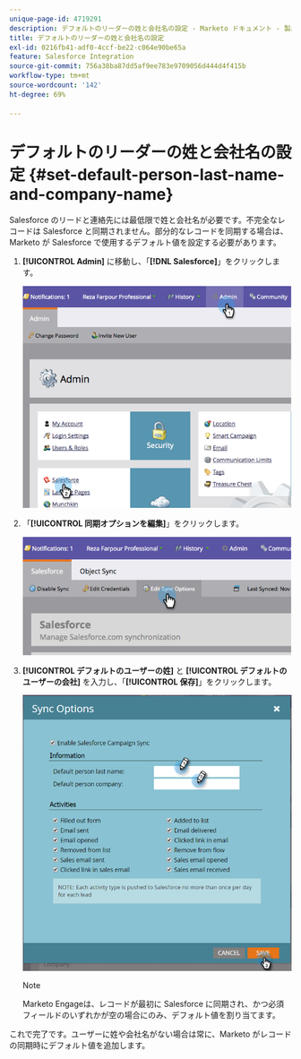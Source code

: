 ```yaml
---
unique-page-id: 4719291
description: デフォルトのリーダーの姓と会社名の設定 - Marketo ドキュメント - 製品ドキュメント
title: デフォルトのリーダーの姓と会社名の設定
exl-id: 0216fb41-adf0-4ccf-be22-c064e90be65a
feature: Salesforce Integration
source-git-commit: 756a38ba87dd5af9ee783e9709056d444d4f415b
workflow-type: tm+mt
source-wordcount: '142'
ht-degree: 69%

---
```


# デフォルトのリーダーの姓と会社名の設定 {#set-default-person-last-name-and-company-name}

Salesforce のリードと連絡先には最低限で姓と会社名が必要です。不完全なレコードは Salesforce と同期されません。部分的なレコードを同期する場合は、Marketo が Salesforce で使用するデフォルト値を設定する必要があります。

1. **[!UICONTROL Admin]** に移動し、「**[!DNL Salesforce]**」をクリックします。

   ![](assets/image2014-12-9-13-3a41-3a58.png)

1. 「**[!UICONTROL 同期オプションを編集]**」をクリックします。

   ![](assets/image2014-12-9-13-3a42-3a6.png)

1. **[!UICONTROL デフォルトのユーザーの姓]** と **[!UICONTROL デフォルトのユーザーの会社]** を入力し、「**[!UICONTROL 保存]**」をクリックします。

   ![](assets/sync-options-hands.png)

   >[!NOTE]
   >
   >Marketo Engageは、レコードが最初に Salesforce に同期され、かつ必須フィールドのいずれかが空の場合にのみ、デフォルト値を割り当てます。

これで完了です。ユーザーに姓や会社名がない場合は常に、Marketo がレコードの同期時にデフォルト値を追加します。

